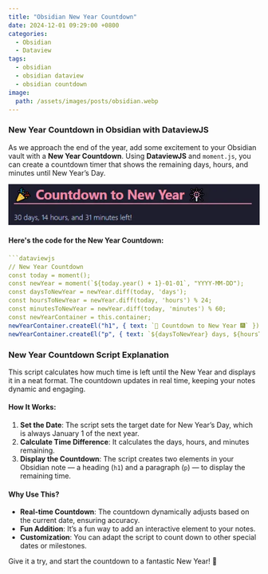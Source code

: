 ```yaml
---
title: "Obsidian New Year Countdown"
date: 2024-12-01 09:29:00 +0800
categories: 
  - Obsidian
  - Dataview
tags:
  - obsidian
  - obsidian dataview
  - obsidian countdown
image:
  path: /assets/images/posts/obsidian.webp
---
```


### New Year Countdown in Obsidian with DataviewJS

As we approach the end of the year, add some excitement to your Obsidian vault with a **New Year Countdown**. Using **DataviewJS** and `moment.js`, you can create a countdown timer that shows the remaining days, hours, and minutes until New Year’s Day.

![alt text](assets/images/posts/obsidian-newyear-countdown.webp)

#### Here's the code for the New Year Countdown:

```yaml
```dataviewjs
// New Year Countdown
const today = moment();
const newYear = moment(`${today.year() + 1}-01-01`, "YYYY-MM-DD");
const daysToNewYear = newYear.diff(today, 'days');
const hoursToNewYear = newYear.diff(today, 'hours') % 24;
const minutesToNewYear = newYear.diff(today, 'minutes') % 60;
const newYearContainer = this.container;
newYearContainer.createEl("h1", { text: `🎉 Countdown to New Year 🎆` });
newYearContainer.createEl("p", { text: `${daysToNewYear} days, ${hoursToNewYear} hours, and ${minutesToNewYear} minutes left!` });
```

### New Year Countdown Script Explanation

This script calculates how much time is left until the New Year and displays it in a neat format. The countdown updates in real time, keeping your notes dynamic and engaging.

#### How It Works:
1. **Set the Date**: The script sets the target date for New Year’s Day, which is always January 1 of the next year.
2. **Calculate Time Difference**: It calculates the days, hours, and minutes remaining.
3. **Display the Countdown**: The script creates two elements in your Obsidian note — a heading (`h1`) and a paragraph (`p`) — to display the remaining time.

#### Why Use This?
- **Real-time Countdown**: The countdown dynamically adjusts based on the current date, ensuring accuracy.
- **Fun Addition**: It’s a fun way to add an interactive element to your notes.
- **Customization**: You can adapt the script to count down to other special dates or milestones.

Give it a try, and start the countdown to a fantastic New Year! 🎇 